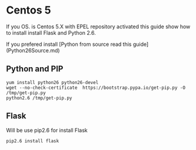 # Centos 5

If you OS. is Centos 5.X with EPEL repository activated this guide show how to install install Flask and Python 2.6.

If you prefered install [Python from source read this guide] (Python26Source.md)


## Python and PIP
```
yum install python26 python26-devel
wget --no-check-certificate  https://bootstrap.pypa.io/get-pip.py -O /tmp/get-pip.py
python2.6 /tmp/get-pip.py

```



## Flask
Will be use pip2.6 for install Flask

```
pip2.6 install flask

```
